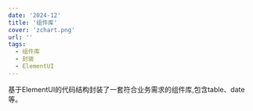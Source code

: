 ```yaml
---
date: '2024-12'
title: '组件库'
cover: 'zchart.png'
url: ''
tags:
  - 组件库
  - 封装
  - ElementUI
---
```


基于ElementUI的代码结构封装了一套符合业务需求的组件库,包含table、date等。
